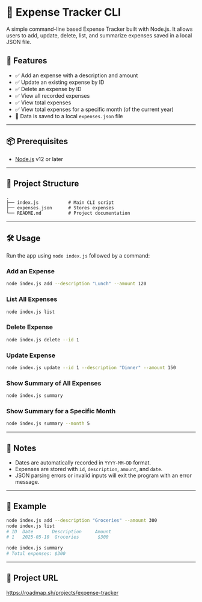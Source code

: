 
# 💸 Expense Tracker CLI

A simple command-line based Expense Tracker built with Node.js. It allows users to add, update, delete, list, and summarize expenses saved in a local JSON file.

## 🚀 Features

- ✅ Add an expense with a description and amount
- ✅ Update an existing expense by ID
- ✅ Delete an expense by ID
- ✅ View all recorded expenses
- ✅ View total expenses
- ✅ View total expenses for a specific month (of the current year)
- 📁 Data is saved to a local `expenses.json` file

---

## 📦 Prerequisites

- [Node.js](https://nodejs.org/) v12 or later

---

## 📂 Project Structure
```
.
├── index.js           # Main CLI script
├── expenses.json      # Stores expenses
└── README.md          # Project documentation
```
---
## 🛠️ Usage
Run the app using `node index.js` followed by a command:

### Add an Expense
```bash
node index.js add --description "Lunch" --amount 120
```
### List All Expenses
```bash
node index.js list
```
### Delete Expense
```bash
node index.js delete --id 1
```
### Update Expense
```bash
node index.js update --id 1 --description "Dinner" --amount 150
```
### Show Summary of All Expenses
```bash
node index.js summary
```
### Show Summary for a Specific Month
```bash
node index.js summary --month 5
```
---

## 📌 Notes

 - Dates are automatically recorded in `YYYY-MM-DD` format.
 - Expenses are stored with `id`, `description`, `amount`, and `date`.
 - JSON parsing errors or invalid inputs will exit the program with an error message.
 ---

## 🧪 Example
```bash
node index.js add --description "Groceries" --amount 300
node index.js list
# ID  Date       Description     Amount
# 1   2025-05-10  Groceries       $300

node index.js summary
# Total expenses: $300
```
---
## 📁 Project URL
https://roadmap.sh/projects/expense-tracker
